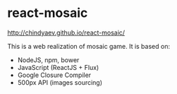 # react-mosaic

http://chindyaev.github.io/react-mosaic/

This is a web realization of mosaic game. It is based on: 
 - NodeJS, npm, bower
 - JavaScript (ReactJS + Flux)
 - Google Closure Compiler
 - 500px API (images sourcing)
 
 

